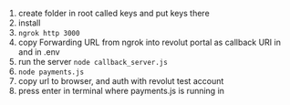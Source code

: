 1. create folder in root called keys and put keys there
2. install 
3. `ngrok http 3000` 
4. copy Forwarding URL from ngrok into revolut portal as callback URI in and in .env 
4. run the server `node callback_server.js`
5. `node payments.js` 
6. copy url to browser, and auth with revolut test account
7. press enter in terminal where payments.js is running in 
